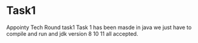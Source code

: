 # Task1
Appointy Tech Round task1
Task 1 has been masde in java 
we just have to compile and run and jdk version 8 10 11 all accepted.
